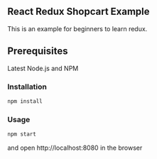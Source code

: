 ## React Redux Shopcart Example
This is an example for beginners to learn redux.
## Prerequisites
Latest Node.js and NPM
### Installation
```bash
npm install
```
### Usage
```bash
npm start
```
and open http://localhost:8080 in the browser